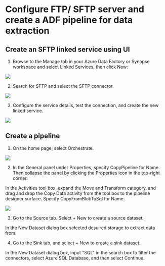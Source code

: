 # Configure FTP/ SFTP server and create a ADF pipeline for data extraction

## Create an SFTP linked service using UI

1. Browse to the Manage tab in your Azure Data Factory or Synapse workspace and select Linked Services, then click New:

![](https://learn.microsoft.com/en-us/azure/data-factory/media/doc-common-process/new-linked-service.png)

2. Search for SFTP and select the SFTP connector.

![](https://learn.microsoft.com/en-us/azure/data-factory/media/connector-sftp/sftp-connector.png)

3. Configure the service details, test the connection, and create the new linked service.

![](https://learn.microsoft.com/en-us/azure/data-factory/media/connector-sftp/configure-sftp-linked-service.png)



## Create a pipeline

1. On the home page, select Orchestrate.

![](https://learn.microsoft.com/en-us/azure/data-factory/media/tutorial-data-flow/orchestrate.png)

2. In the General panel under Properties, specify CopyPipeline for Name. Then collapse the panel by clicking the Properties icon in the top-right corner.

In the Activities tool box, expand the Move and Transform category, and drag and drop the Copy Data activity from the tool box to the pipeline designer surface. Specify CopyFromBlobToSql for Name.

![](https://learn.microsoft.com/en-us/azure/data-factory/media/tutorial-copy-data-portal/drag-drop-copy-activity.png)

3. Go to the Source tab. Select + New to create a source dataset.

In the New Dataset dialog box selected desuired storage to extract data from.

4. Go to the Sink tab, and select + New to create a sink dataset.

In the New Dataset dialog box, input "SQL" in the search box to filter the connectors, select Azure SQL Database, and then select Continue. 


